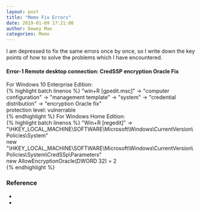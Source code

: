 ```yaml
--- 
layout: post 
title: "Memo Fix Errors" 
date: 2019-01-09 17:21:00 
author: Dewey Mao 
categories: Memo 
--- 
```

 
I am depressed to fix the same errors once by once, so I write down the key points of how to solve the problems which I have encountered.

#### Error-1 Remote desktop connection: CredSSP encryption Oracle Fix  
For Windows 10 Enterprise Edition:  
{% highlight batch linenos %}
"win+R [gpedit.msc]" -> "computer configuration" -> "management template" -> "system" -> "credential distribution" -> "encryption Oracle fix"  
protection level: vulnerrable  
{% endhighlight %}
For Windows Home Edition:  
{% highlight batch linenos %}
"Win+R [regedit]" -> "\HKEY_LOCAL_MACHINE\SOFTWARE\Microsoft\Windows\CurrentVersion\Policies\System\"  
new "\HKEY_LOCAL_MACHINE\SOFTWARE\Microsoft\Windows\CurrentVersion\Policies\System\CredSSp\Parameters"  
new AllowEncryptionOracle(DWORD 32) = 2  
{% endhighlight %}
 
### Reference 
- <a href="" target="_blank">  </a> 
- <a href="" target="_blank">  </a> 